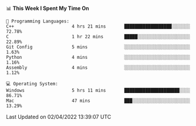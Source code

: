 
<!--START_SECTION:waka-->
📊 **This Week I Spent My Time On** 

```text
💬 Programming Languages: 
C++                      4 hrs 21 mins       ██████████████████░░░░░░░   72.78% 
C                        1 hr 22 mins        █████░░░░░░░░░░░░░░░░░░░░   22.89% 
Git Config               5 mins              ░░░░░░░░░░░░░░░░░░░░░░░░░   1.63% 
Python                   4 mins              ░░░░░░░░░░░░░░░░░░░░░░░░░   1.16% 
Assembly                 4 mins              ░░░░░░░░░░░░░░░░░░░░░░░░░   1.12%

💻 Operating System: 
Windows                  5 hrs 11 mins       █████████████████████░░░░   86.71% 
Mac                      47 mins             ███░░░░░░░░░░░░░░░░░░░░░░   13.29%

```


 Last Updated on 02/04/2022 13:39:07 UTC
<!--END_SECTION:waka-->
